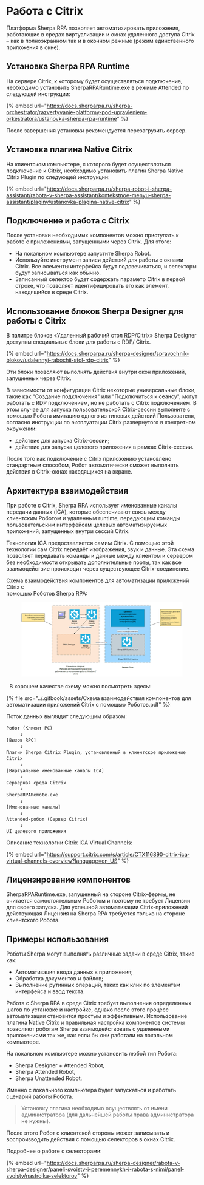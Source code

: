 # Работа с Citrix

Платформа Sherpa RPA позволяет автоматизировать приложения, работающие в средах виртуализации и окнах удаленного доступа Citrix – как в полноэкранном так и в оконном режиме (режим единственного приложения в окне).

## Установка Sherpa RPA Runtime

На сервере Citrix, к которому будет осуществляться подключение, необходимо установить SherpaRPARuntime.exe в режиме Attended по следующей инструкции:

{% embed url="https://docs.sherparpa.ru/sherpa-orchestrator/razvertyvanie-platformy-pod-upravleniem-orkestratora/ustanovka-sherpa-rpa-runtime" %}

После завершения установки рекомендуется перезагрузить сервер.

## Установка плагина Native Citrix

На клиентском компьютере, с которого будет осуществляться подключение к Citrix, необходимо установить плагин Sherpa Native Citrix Plugin по следующей инструкции:

{% embed url="https://docs.sherparpa.ru/sherpa-robot-i-sherpa-assistant/rabota-v-sherpa-assistant/kontekstnoe-menyu-sherpa-assistant/plaginy/ustanovka-plagina-native-citrix" %}

## Подключение и работа с Citrix

После установки необходимых компонентов можно приступать к работе с приложениями, запущенными через Citrix. Для этого:

* На локальном компьютере запустите Sherpa Robot.
* Используйте инструмент записи действий для работы с окнами Citrix. Все элементы интерфейса будут подсвечиваться, и селекторы будут записываться как обычно.
* Записанный селектор будет содержать параметр Citrix в первой строке, что позволяет идентифицировать его как элемент, находящийся в среде Citrix.

## Использование блоков Sherpa Designer для работы с Citrix

В палитре блоков «Удаленный рабочий стол RDP/Citrix» Sherpa Designer доступны специальные блоки для работы с RDP/ Citrix.

{% embed url="https://docs.sherparpa.ru/sherpa-designer/spravochnik-blokov/udalennyi-rabochii-stol-rdp-citrix" %}

Эти блоки позволяют выполнять действия внутри окон приложений, запущенных через Citrix.&#x20;

В зависимости от конфигурации Citrix некоторые универсальные блоки, такие как "Создание подключения" или "Подключиться к сеансу", могут работать с RDP подключением, но не работать с Citrix подключением. В этом случае для запуска пользовательской Citrix-сессии выполните с помощью Робота имитацию одного из типовых действий Пользователя, согласно инструкции по эксплуатации Citrix развернутого в конкретном окружении:

* действие для запуска Citrix-сессии;
* действие для запуска целевого приложения в рамках Citrix-сессии.&#x20;

После того как подключение с Citrix приложению установлено стандартным способом, Робот автоматически сможет выполнять действия в Citrix-окнах находящихся на экране.

## Архитектура взаимодействия

При работе с Citrix, Sherpa RPA использует именованные каналы передачи данных (ICA), которые обеспечивают связь между клиентским Роботом и удаленным runtime, передающим команды пользовательским интерфейсам целевых автоматизируемых приложений, запущенных внутри сессий Citrix.&#x20;

Технология ICA предоставляется самим Citrix. С помощью этой технологии сам Citrix передаёт изображения, звук и данные. Эта схема позволяет передавать команды и данные между клиентом и сервером без необходимости открывать дополнительные порты, так как все взаимодействие происходит через существующее Citrix-соединение.

Схема взаимодействия компонентов для автоматизации приложений Citrix c\
помощью Роботов Sherpa RPA:

<figure><img src="../.gitbook/assets/изображение (3) (1) (1) (1).png" alt=""><figcaption></figcaption></figure>

  В хорошем качестве схему можно посмотреть здесь:

{% file src="../.gitbook/assets/Схема взаимодействия компонентов для автоматизации приложений Citrix с помощью Роботов.pdf" %}

Поток данных выглядит следующим образом:

```
Робот (Клиент PC)
     ↓
[Вызов RPC]
     ↓
Плагин Sherpa Citrix Plugin, установленный в клиентское приложение Citrix
     ↓
[Виртуальные именованные каналы ICA]
     ↓
Серверная среда Citrix
     ↓
SherpaRPARemote.exe
     ↓
[Именованные каналы]
     ↓
Attended-робот (Сервер Citrix)
     ↓
UI целевого приложения
```

Описание технологии Citrix ICA Virtual Channels:

{% embed url="https://support.citrix.com/s/article/CTX116890-citrix-ica-virtual-channels-overview?language=en_US" %}

## Лицензирование компонентов

SherpaRPARuntime.exe, запущенный на стороне Citrix-фермы, не считается самостоятельным Роботом и поэтому не требует Лицензии для своего запуска. Для успешной автоматизации Citrix-приложений действующая Лицензия на Sherpa RPA требуется только на стороне клиентского Робота.

## Примеры использования

Роботы Sherpa могут выполнять различные задачи в среде Citrix, такие как:

* Автоматизация ввода данных в приложения;
* Обработка документов и файлов;
* Выполнение рутинных операций, таких как клик по элементам интерфейса и ввод текста.&#x20;

Работа с Sherpa RPA в среде Citrix требует выполнения определенных шагов по установке и настройке, однако после этого процесс автоматизации становится простым и эффективным. Использование плагина Native Citrix и правильная настройка компонентов системы позволяют роботам Sherpa взаимодействовать с удаленными приложениями так же, как если бы они работали на локальном компьютере.

На локальном компьютере можно установить любой тип Робота:

* Sherpa Designer + Attended Robot,&#x20;
* Sherpa Attended Robot,
* Sherpa Unattended Robot.&#x20;

Именно с локального компьютера будет запускаться и работать сценарий работы Робота.&#x20;

> Установку плагина необходимо осуществлять от имени администратора (для дальнейшей работы права администратора не нужны).&#x20;

После этого Робот с клиентской стороны может записывать и воспроизводить действия с помощью селекторов в окнах Citrix.

Подробнее о работе с селекторами:

{% embed url="https://docs.sherparpa.ru/sherpa-designer/rabota-v-sherpa-designer/paneli-svoistv-i-peremennykh-i-rabota-s-nimi/panel-svoistv/nastroika-selektorov" %}
